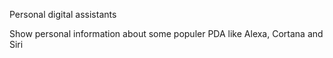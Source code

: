 Personal digital assistants

Show personal information about some populer PDA like Alexa, Cortana and Siri
